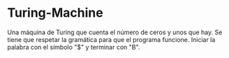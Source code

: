 # Turing-Machine
Una máquina de Turing que cuenta el número de ceros y unos que hay. Se tiene que respetar la gramática para que el programa funcione. Iniciar la palabra con el símbolo "$" y terminar con "B".
